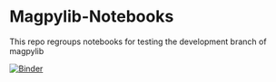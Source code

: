 # Magpylib-Notebooks

This repo regroups notebooks for testing the development branch of magpylib

[![Binder](https://mybinder.org/badge_logo.svg)](https://mybinder.org/v2/gh/magpylib/magpylib-sandbox/development?urlpath=git-pull%3Frepo%3Dhttps%253A%252F%252Fgithub.com%252FAlexboiboi%252FMagpylib-Notebooks%26urlpath%3Dtree%252FMagpylib-Notebooks%252Fnotebooks%252F%26branch%3Ddevelopment)

